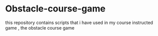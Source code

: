 # Obstacle-course-game
this repository contains scripts that i have used in my course instructed game , the obstacle course game 
